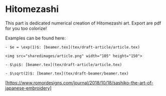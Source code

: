 # Hitomezashi

This part is dedicated numerical creation of Hitomezashi art.
Export are pdf for you too colorize!


Examples can be found here:

    - $e = \exp(1)$: [beamer.tex](tex/draft-article/article.tex)

    <img src="sharedimages/article.png" width="105" height="150">

    - $\pi$: [beamer.tex](tex/draft-article/article.tex)

    - $\sqrt(2)$: [beamer.tex](tex/draft-beamer/beamer.tex)


[https://www.romordesigns.com/journal/2018/10/18/sashiko-the-art-of-japanese-embroidery]


